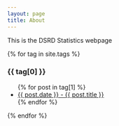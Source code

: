 ```yaml
---
layout: page
title: About
---
```

This is the DSRD Statistics webpage

{% for tag in site.tags %}
  <h3>{{ tag[0] }}</h3>
  <ul>
    {% for post in tag[1] %}
      <li><a href="{{ post.url }}">{{ post.date }} - {{ post.title }}</a></li>
    {% endfor %}
  </ul>
{% endfor %}

